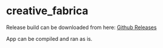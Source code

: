 # creative_fabrica

Release build can be downloaded from here: [Github Releases](https://github.com/mishmash-labs/creativefabrica/releases/tag/build)

App can be compiled and ran as is.
